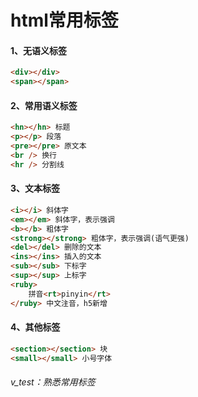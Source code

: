 # html常用标签

#### 1、无语义标签

```html
<div></div>
<span></span>
```

#### 2、常用语义标签

```html
<hn></hn> 标题
<p></p> 段落
<pre></pre> 原文本
<br /> 换行
<hr /> 分割线
```

#### 3、文本标签

```html
<i></i> 斜体字
<em></em> 斜体字，表示强调
<b></b> 粗体字
<strong></strong> 粗体字，表示强调(语气更强) 
<del></del> 删除的文本
<ins></ins> 插入的文本
<sub></sub> 下标字
<sup></sup> 上标字
<ruby>
	拼音<rt>pinyin</rt>
</ruby> 中文注音，h5新增
```

#### 4、其他标签

```html
<section></section> 块
<small></small> 小号字体
```

###### v_test：熟悉常用标签